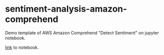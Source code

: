 # sentiment-analysis-amazon-comprehend
Demo template of AWS Amazon Comprehend "Detect Sentiment" on jupyter notebook.

[link](https//github.com/HimanS-sys/sentiment-analysis-amazon-comprehend/blob/main/m1-score_reviews_via_service-comprehend.ipynb) to notebook.
